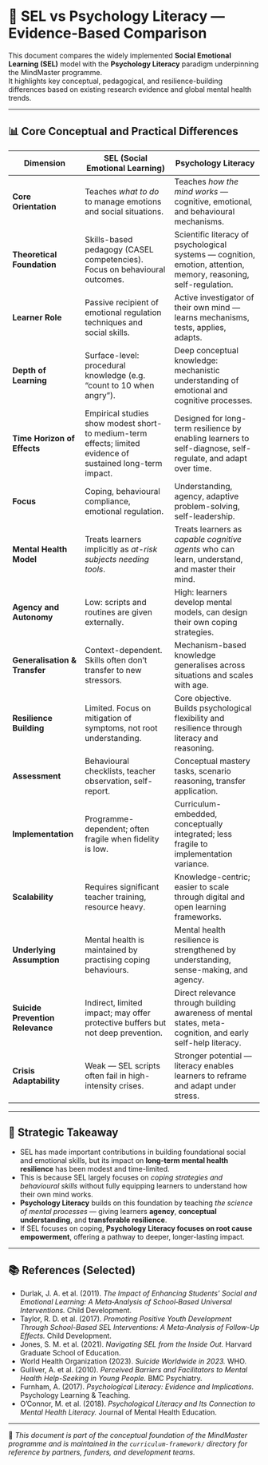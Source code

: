 # 🧠 SEL vs Psychology Literacy — Evidence-Based Comparison

This document compares the widely implemented **Social Emotional Learning (SEL)** model with the **Psychology Literacy** paradigm underpinning the MindMaster programme.  
It highlights key conceptual, pedagogical, and resilience-building differences based on existing research evidence and global mental health trends.

---

## 📊 Core Conceptual and Practical Differences

| Dimension | SEL (Social Emotional Learning) | Psychology Literacy |
|-----------|---------------------------------|-----------------------|
| **Core Orientation** | Teaches *what to do* to manage emotions and social situations. | Teaches *how the mind works* — cognitive, emotional, and behavioural mechanisms. |
| **Theoretical Foundation** | Skills-based pedagogy (CASEL competencies). Focus on behavioural outcomes. | Scientific literacy of psychological systems — cognition, emotion, attention, memory, reasoning, self-regulation. |
| **Learner Role** | Passive recipient of emotional regulation techniques and social skills. | Active investigator of their own mind — learns mechanisms, tests, applies, adapts. |
| **Depth of Learning** | Surface-level: procedural knowledge (e.g. “count to 10 when angry”). | Deep conceptual knowledge: mechanistic understanding of emotional and cognitive processes. |
| **Time Horizon of Effects** | Empirical studies show modest short- to medium-term effects; limited evidence of sustained long-term impact. | Designed for long-term resilience by enabling learners to self-diagnose, self-regulate, and adapt over time. |
| **Focus** | Coping, behavioural compliance, emotional regulation. | Understanding, agency, adaptive problem-solving, self-leadership. |
| **Mental Health Model** | Treats learners implicitly as *at-risk subjects needing tools*. | Treats learners as *capable cognitive agents* who can learn, understand, and master their mind. |
| **Agency and Autonomy** | Low: scripts and routines are given externally. | High: learners develop mental models, can design their own coping strategies. |
| **Generalisation & Transfer** | Context-dependent. Skills often don’t transfer to new stressors. | Mechanism-based knowledge generalises across situations and scales with age. |
| **Resilience Building** | Limited. Focus on mitigation of symptoms, not root understanding. | Core objective. Builds psychological flexibility and resilience through literacy and reasoning. |
| **Assessment** | Behavioural checklists, teacher observation, self-report. | Conceptual mastery tasks, scenario reasoning, transfer application. |
| **Implementation** | Programme-dependent; often fragile when fidelity is low. | Curriculum-embedded, conceptually integrated; less fragile to implementation variance. |
| **Scalability** | Requires significant teacher training, resource heavy. | Knowledge-centric; easier to scale through digital and open learning frameworks. |
| **Underlying Assumption** | Mental health is maintained by practising coping behaviours. | Mental health resilience is strengthened by understanding, sense-making, and agency. |
| **Suicide Prevention Relevance** | Indirect, limited impact; may offer protective buffers but not deep prevention. | Direct relevance through building awareness of mental states, meta-cognition, and early self-help literacy. |
| **Crisis Adaptability** | Weak — SEL scripts often fail in high-intensity crises. | Stronger potential — literacy enables learners to reframe and adapt under stress. |

---

## 🧭 Strategic Takeaway

- SEL has made important contributions in building foundational social and emotional skills, but its impact on **long-term mental health resilience** has been modest and time-limited.  
- This is because SEL largely focuses on *coping strategies and behavioural skills* without fully equipping learners to understand how their own mind works.  
- **Psychology Literacy** builds on this foundation by teaching *the science of mental processes* — giving learners **agency**, **conceptual understanding**, and **transferable resilience**.  
- If SEL focuses on coping, **Psychology Literacy focuses on root cause empowerment**, offering a pathway to deeper, longer-lasting impact.

---

## 📚 References (Selected)

- Durlak, J. A. et al. (2011). *The Impact of Enhancing Students’ Social and Emotional Learning: A Meta‐Analysis of School‐Based Universal Interventions.* Child Development.  
- Taylor, R. D. et al. (2017). *Promoting Positive Youth Development Through School-Based SEL Interventions: A Meta-Analysis of Follow-Up Effects.* Child Development.  
- Jones, S. M. et al. (2021). *Navigating SEL from the Inside Out.* Harvard Graduate School of Education.  
- World Health Organization (2023). *Suicide Worldwide in 2023.* WHO.  
- Gulliver, A. et al. (2010). *Perceived Barriers and Facilitators to Mental Health Help-Seeking in Young People.* BMC Psychiatry.  
- Furnham, A. (2017). *Psychological Literacy: Evidence and Implications.* Psychology Learning & Teaching.  
- O’Connor, M. et al. (2018). *Psychological Literacy and Its Connection to Mental Health Literacy.* Journal of Mental Health Education.

---

📌 *This document is part of the conceptual foundation of the MindMaster programme and is maintained in the `curriculum-framework/` directory for reference by partners, funders, and development teams.*

